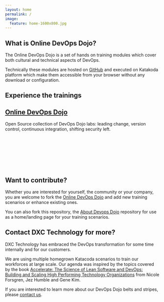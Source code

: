```yaml
---
layout: home
permalink: /
image:
  feature: home-1600x800.jpg
---
```


## What is Online DevOps Dojo?

The Online DevOps Dojo is a set of hands on training modules which cover both cultural and technical aspects of DevOps.

Technically these modules are hosted on [GitHub](https://github.com/dxc-technology/online-devops-dojo) and executed on Katakoda platform which make them accessible from your browser without any download or configuration.

## Experience the trainings

<div class="tiles">
  <div class="tile">
    <h2 class="post-title"><a href="{{ site.url }}/katacodas/tag/online-devops-dojo"><i class="fas fa-bullhorn fa-2x" aria-hidden="true"></i> <i class="fas fa-user-ninja fa-2x" style="color:black;background:white" aria-hidden="true"></i> Online DevOps Dojo</a></h2>
    <p class="post-excerpt">Open Source collection of DevOps Dojo labs: 
    leading change, version control, continuous integration, shifting security left.</p>
  </div><!-- /.tile -->
</div><!-- /.tiles -->

<br/><br/><br/><br/><br/><br/>

## Want to contribute?

Whether you are interested for yourself, the community or your company, you are welcome to fork the [Online DevOps Dojo](https://github.com/dxc-technology/online-devops-dojo) and add new training scenarios or enhance existing ones.

You can also fork this repository, the [About Devops Dojo](https://github.com/dxc-technology/about-devops-dojo) repository for use as a home/landing page for your training scenarios.

## Contact DXC Technology for more?

DXC Technology has embraced the DevOps transformation for some time internally and for our customers.

We are using multiple homegrown Katacoda scenarios to train our workforces at large scale. Our agenda was inspired by the topics covered by the book [Accelerate: The Science of Lean Software and DevOps: Building and Scaling High Performing Technology Organizations](https://itrevolution.com/book/accelerate/) from Nicole Forsgren, Jez Humble and Gene Kim.

If you are interested to learn more about our DevOps Dojo belts and stripes, please [contact us](mailto:%22Online%20DevOps%20Dojo%22%3c9517cf01.CSCPortal.onmicrosoft.com@amer.teams.ms%3e).
